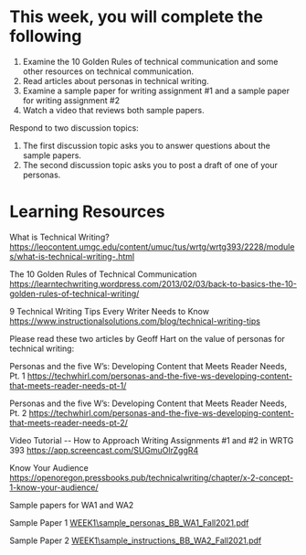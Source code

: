 # This week, you will complete the following

1. Examine the 10 Golden Rules of technical communication and some other resources on technical communication.
2. Read articles about personas in technical writing.
3. Examine a sample paper for writing assignment #1 and a sample paper for writing assignment #2
4. Watch a video that reviews both sample papers.

Respond to two discussion topics:

1. The first discussion topic asks you to answer questions about the sample papers.
2. The second discussion topic asks you to post a draft of one of your personas.

# Learning Resources


What is Technical Writing?
https://leocontent.umgc.edu/content/umuc/tus/wrtg/wrtg393/2228/modules/what-is-technical-writing-.html

The 10 Golden Rules of Technical Communication
https://learntechwriting.wordpress.com/2013/02/03/back-to-basics-the-10-golden-rules-of-technical-writing/

9 Technical Writing Tips Every Writer Needs to Know
https://www.instructionalsolutions.com/blog/technical-writing-tips


Please read these two articles by Geoff Hart on the value of personas for technical writing:

Personas and the five W’s: Developing Content that Meets Reader Needs, Pt. 1
https://techwhirl.com/personas-and-the-five-ws-developing-content-that-meets-reader-needs-pt-1/

Personas and the five W’s: Developing Content that Meets Reader Needs, Pt. 2
https://techwhirl.com/personas-and-the-five-ws-developing-content-that-meets-reader-needs-pt-2/

Video Tutorial -- How to Approach Writing Assignments #1 and #2 in WRTG 393
https://app.screencast.com/SUGmuOlrZggR4

Know Your Audience
https://openoregon.pressbooks.pub/technicalwriting/chapter/x-2-concept-1-know-your-audience/


Sample papers for WA1 and WA2

Sample Paper 1 [WEEK1\sample_personas_BB_WA1_Fall2021.pdf](WEEK1\sample_personas_BB_WA1_Fall2021.pdf)

Sample Paper 2 [WEEK1\sample_instructions_BB_WA2_Fall2021.pdf](WEEK1\sample_instructions_BB_WA2_Fall2021.pdf)

